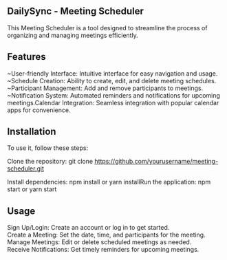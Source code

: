 DailySync - Meeting Scheduler
-----------------
This Meeting Scheduler is a tool designed to streamline the process of organizing and managing meetings efficiently.

Features
--------
~User-friendly Interface: Intuitive interface for easy navigation and usage.
<br>
~Schedule Creation: Ability to create, edit, and delete meeting schedules.
<br>
~Participant Management: Add and remove participants to meetings.
<br>
~Notification System: Automated reminders and notifications for upcoming meetings.Calendar Integration: Seamless integration with popular calendar apps for convenience.

Installation
------------
To use it, follow these steps:

Clone the repository: git clone https://github.com/yourusername/meeting-scheduler.git

Install dependencies: npm install or yarn installRun the application: npm start or yarn start

Usage
-----
Sign Up/Login: Create an account or log in to get started.
<br>
Create a Meeting: Set the date, time, and participants for the meeting.
<br>
Manage Meetings: Edit or delete scheduled meetings as needed.
<br>
Receive Notifications: Get timely reminders for upcoming meetings.
